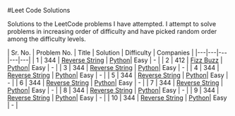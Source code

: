 #Leet Code Solutions

Solutions to the LeetCode problems I have attempted. I attempt to solve problems in increasing order of difficulty and have picked random order among the difficulty levels.

| Sr. No. | Problem No. | Title  | Solution  | Difficulty  | Companies |
|---|---|---|---|---|
| 1 | 344 | [Reverse String](https://leetcode.com/problems/reverse-string/description/) |  [Python](https://github.com/stuti-rastogi/leetcodesolutions/blob/master/reverseString.py)| Easy  | - |
| 2 | 412 | [Fizz Buzz](https://leetcode.com/problems/fizz-buzz/description/) |  [Python](https://github.com/stuti-rastogi/leetcodesolutions/blob/master/fizzBuzz.py)| Easy  | - |
| 3 | 344 | [Reverse String](https://leetcode.com/problems/reverse-string/description/) |  [Python](https://github.com/stuti-rastogi/leetcodesolutions/blob/master/reverseString.py)| Easy  | - |
| 4 | 344 | [Reverse String](https://leetcode.com/problems/reverse-string/description/) |  [Python](https://github.com/stuti-rastogi/leetcodesolutions/blob/master/reverseString.py)| Easy  | - |
| 5 | 344 | [Reverse String](https://leetcode.com/problems/reverse-string/description/) |  [Python](https://github.com/stuti-rastogi/leetcodesolutions/blob/master/reverseString.py)| Easy  | - |
| 6 | 344 | [Reverse String](https://leetcode.com/problems/reverse-string/description/) |  [Python](https://github.com/stuti-rastogi/leetcodesolutions/blob/master/reverseString.py)| Easy  | - |
| 7 | 344 | [Reverse String](https://leetcode.com/problems/reverse-string/description/) |  [Python](https://github.com/stuti-rastogi/leetcodesolutions/blob/master/reverseString.py)| Easy  | - |
| 8 | 344 | [Reverse String](https://leetcode.com/problems/reverse-string/description/) |  [Python](https://github.com/stuti-rastogi/leetcodesolutions/blob/master/reverseString.py)| Easy  | - |
| 9 | 344 | [Reverse String](https://leetcode.com/problems/reverse-string/description/) |  [Python](https://github.com/stuti-rastogi/leetcodesolutions/blob/master/reverseString.py)| Easy  | - |
| 10 | 344 | [Reverse String](https://leetcode.com/problems/reverse-string/description/) |  [Python](https://github.com/stuti-rastogi/leetcodesolutions/blob/master/reverseString.py)| Easy  | - |

